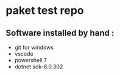 
# paket test repo

## Software installed  by hand :

- git for windows
- vscode
- powershell 7
- dotnet sdk-8.0.302

